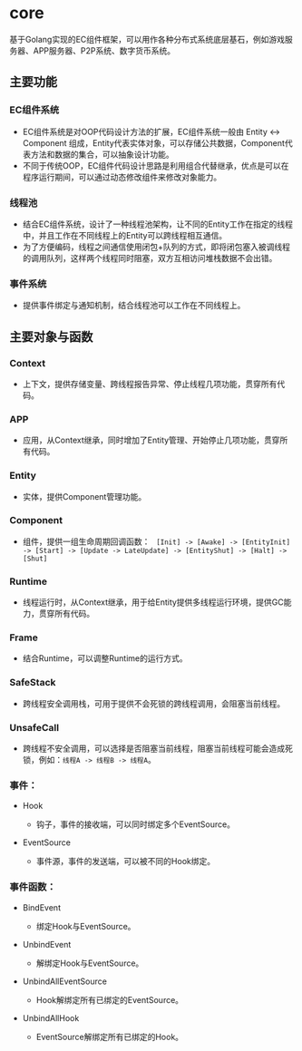 # core

基于Golang实现的EC组件框架，可以用作各种分布式系统底层基石，例如游戏服务器、APP服务器、P2P系统、数字货币系统。

## 主要功能
### EC组件系统
* EC组件系统是对OOP代码设计方法的扩展，EC组件系统一般由 Entity <-> Component 组成，Entity代表实体对象，可以存储公共数据，Component代表方法和数据的集合，可以抽象设计功能。
* 不同于传统OOP，EC组件代码设计思路是利用组合代替继承，优点是可以在程序运行期间，可以通过动态修改组件来修改对象能力。

### 线程池
* 结合EC组件系统，设计了一种线程池架构，让不同的Entity工作在指定的线程中，并且工作在不同线程上的Entity可以跨线程相互通信。
* 为了方便编码，线程之间通信使用闭包+队列的方式，即将闭包塞入被调线程的调用队列，这样两个线程同时阻塞，双方互相访问堆栈数据不会出错。

### 事件系统
* 提供事件绑定与通知机制，结合线程池可以工作在不同线程上。

## 主要对象与函数
### Context
* 上下文，提供存储变量、跨线程报告异常、停止线程几项功能，贯穿所有代码。

### APP
* 应用，从Context继承，同时增加了Entity管理、开始停止几项功能，贯穿所有代码。

### Entity
* 实体，提供Component管理功能。

### Component
* 组件，提供一组生命周期回调函数：
` [Init] -> [Awake] -> [EntityInit] -> [Start] -> [Update -> LateUpdate] -> [EntityShut] -> [Halt] -> [Shut]`

### Runtime
* 线程运行时，从Context继承，用于给Entity提供多线程运行环境，提供GC能力，贯穿所有代码。

### Frame
* 结合Runtime，可以调整Runtime的运行方式。

### SafeStack
* 跨线程安全调用栈，可用于提供不会死锁的跨线程调用，会阻塞当前线程。

### UnsafeCall
* 跨线程不安全调用，可以选择是否阻塞当前线程，阻塞当前线程可能会造成死锁，例如：`线程A -> 线程B -> 线程A`。

### 事件：
* Hook 
	* 钩子，事件的接收端，可以同时绑定多个EventSource。

* EventSource 
	* 事件源，事件的发送端，可以被不同的Hook绑定。

### 事件函数：
* BindEvent 
	* 绑定Hook与EventSource。

* UnbindEvent 
	* 解绑定Hook与EventSource。

* UnbindAllEventSource 
	* Hook解绑定所有已绑定的EventSource。

* UnbindAllHook 
	* EventSource解绑定所有已绑定的Hook。
